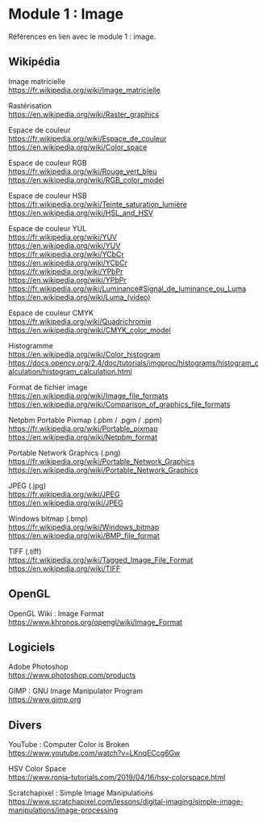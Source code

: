 # Module 1 : Image

Références en lien avec le module 1 : image.

## Wikipédia

Image matricielle  
https://fr.wikipedia.org/wiki/Image_matricielle

Rastérisation  
https://en.wikipedia.org/wiki/Raster_graphics

Espace de couleur  
https://fr.wikipedia.org/wiki/Espace_de_couleur  
https://en.wikipedia.org/wiki/Color_space

Espace de couleur RGB  
https://fr.wikipedia.org/wiki/Rouge_vert_bleu  
https://en.wikipedia.org/wiki/RGB_color_model

Espace de couleur HSB  
https://fr.wikipedia.org/wiki/Teinte_saturation_lumière  
https://en.wikipedia.org/wiki/HSL_and_HSV

Espace de couleur YUL  
https://fr.wikipedia.org/wiki/YUV  
https://en.wikipedia.org/wiki/YUV  
https://fr.wikipedia.org/wiki/YCbCr  
https://en.wikipedia.org/wiki/YCbCr  
https://fr.wikipedia.org/wiki/YPbPr  
https://en.wikipedia.org/wiki/YPbPr  
https://fr.wikipedia.org/wiki/Luminance#Signal_de_luminance_ou_Luma  
https://en.wikipedia.org/wiki/Luma_(video)

Espace de couleur CMYK  
https://fr.wikipedia.org/wiki/Quadrichromie  
https://en.wikipedia.org/wiki/CMYK_color_model

Histogramme  
https://en.wikipedia.org/wiki/Color_histogram  
https://docs.opencv.org/2.4/doc/tutorials/imgproc/histograms/histogram_calculation/histogram_calculation.html

Format de fichier image  
https://en.wikipedia.org/wiki/Image_file_formats  
https://en.wikipedia.org/wiki/Comparison_of_graphics_file_formats

Netpbm Portable Pixmap (.pbm / .pgm / .ppm)  
https://fr.wikipedia.org/wiki/Portable_pixmap  
https://en.wikipedia.org/wiki/Netpbm_format

Portable Network Graphics (.png)  
https://fr.wikipedia.org/wiki/Portable_Network_Graphics  
https://en.wikipedia.org/wiki/Portable_Network_Graphics

JPEG (.jpg)  
https://fr.wikipedia.org/wiki/JPEG  
https://en.wikipedia.org/wiki/JPEG

Windows bitmap (.bmp)  
https://fr.wikipedia.org/wiki/Windows_bitmap  
https://en.wikipedia.org/wiki/BMP_file_format

TIFF (.tiff)  
https://fr.wikipedia.org/wiki/Tagged_Image_File_Format  
https://en.wikipedia.org/wiki/TIFF

## OpenGL

OpenGL Wiki : Image Format  
https://www.khronos.org/opengl/wiki/Image_Format

## Logiciels

Adobe Photoshop  
https://www.photoshop.com/products

GIMP : GNU Image Manipulator Program  
https://www.gimp.org

## Divers

YouTube : Computer Color is Broken  
https://www.youtube.com/watch?v=LKnqECcg6Gw

HSV Color Space  
https://www.ronja-tutorials.com/2019/04/16/hsv-colorspace.html

Scratchapixel : Simple Image Manipulations  
https://www.scratchapixel.com/lessons/digital-imaging/simple-image-manipulations/image-processing
